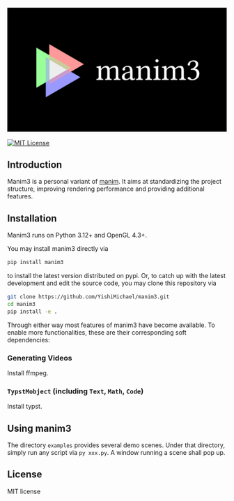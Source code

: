 ![logo](logo.png)

[![MIT License](https://img.shields.io/badge/license-MIT-blue.svg?style=flat)](http://choosealicense.com/licenses/mit/)


## Introduction
Manim3 is a personal variant of [manim](https://github.com/3b1b/manim). It aims at standardizing the project structure, improving rendering performance and providing additional features.


## Installation
Manim3 runs on Python 3.12+ and OpenGL 4.3+.

You may install manim3 directly via
```sh
pip install manim3
```
to install the latest version distributed on pypi. Or, to catch up with the latest development and edit the source code, you may clone this repository via
```sh
git clone https://github.com/YishiMichael/manim3.git
cd manim3
pip install -e .
```
Through either way most features of manim3 have become available. To enable more functionalities, these are their corresponding soft dependencies:

### Generating Videos
Install ffmpeg.

### `TypstMobject` (including `Text`, `Math`, `Code`)
Install typst.


## Using manim3

The directory `examples` provides several demo scenes. Under that directory, simply run any script via `py xxx.py`. A window running a scene shall pop up.


## License
MIT license
